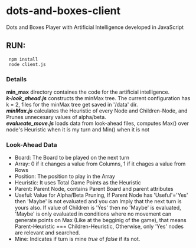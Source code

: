 # dots-and-boxes-client
Dots and Boxes Player with Artificial Intelligence developed in JavaScript 

## RUN: 
     npm install
     node client.js
   
### Details
**min_max** directory containes the code for the artificial intelligence. <br/>
***k-look_ahead.js*** constructs the minMax tree. The current configuration has k = 2, files for the minMax tree get saved in '/data' dir. <br/>
***minMax.js*** calculates the Heuristic of every Node and Children-Node, and Prunes unnecesary values of alpha/beta. <br/>
***evalueate_move.js*** loads data from look-ahead files, computes Max() over node's Heuristic when it is my turn and Min() when it is not <br/>

### Look-Ahead Data
* Board: The Board to be played on the next turn 
* Array: 0 if it changes a value from Columns, 1 if it chages a value from Rows
* Position: The position to play in the Array 
* Heuristic: It uses Total Game Points as the Heuristic
* Parent: Parent Node, contains Parent Board and parent attributes
* Useful: Value for Alpha/Beta Pruning, If Parent Node has 'Useful'='Yes' then 'Maybe' is not evaluated and you can Imply that the next turn is yours also. If value of Children is 'Yes' then no 'Maybe' is evaluated, 'Maybe' is only evaluated in conditions where no movement can generate points on Max (Like at the begginig of the game), that means Parent-Heuristic === Children-Heuristic, Otherwise, only 'Yes' nodes are relevant and searched.
* Mine: Indicates if turn is mine *true* of *false* if its not. 


